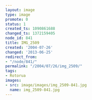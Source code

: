 ```yaml
---
layout: image
type: image
promote: 0
status: 1
created_ts: 1090861688
changed_ts: 1372159405
node_id: 841
title: IMG_2509
created: '2004-07-26'
changed: '2013-06-25'
redirect_from:
- "/node/841/"
permalink: "/2004/07/26/img_2509/"
tags:
- Rotorua
images:
- src: image/images/img_2509-841.jpg
  name: img_2509-841.jpg
---
```


